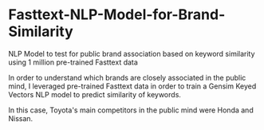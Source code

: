 # Fasttext-NLP-Model-for-Brand-Similarity
NLP Model to test for public brand association based on keyword similarity using 1 million pre-trained Fasttext data

In order to understand which brands are closely associated in the public mind, I leveraged pre-trained Fasttext data
in order to train a Gensim Keyed Vectors NLP model to predict similarity of keywords.

In this case, Toyota's main competitors in the public mind were Honda and Nissan.
